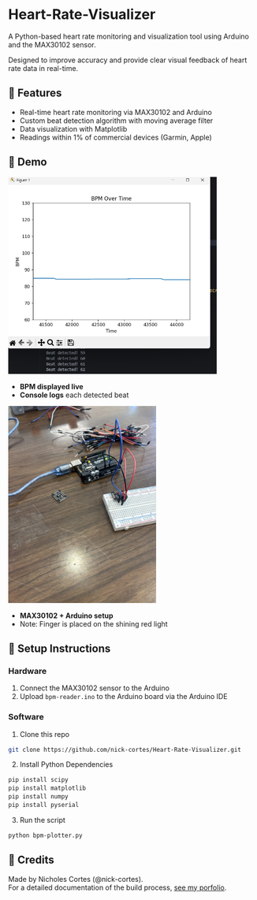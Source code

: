 # Heart-Rate-Visualizer

A Python-based heart rate monitoring and visualization tool using Arduino and the MAX30102 sensor.

Designed to improve accuracy and provide clear visual feedback of heart rate data in real-time.

## 🚀 Features
- Real-time heart rate monitoring via MAX30102 and Arduino
- Custom beat detection algorithm with moving average filter
- Data visualization with Matplotlib
- Readings within 1% of commercial devices (Garmin, Apple)
  

## 📸 Demo

<img src="assets/hr-data-4.png" height="400"/>

- **BPM displayed live**
- **Console logs** each detected beat

<img src="assets/device-img-1.jpeg" height="400"/>

- **MAX30102 + Arduino setup**
- Note: Finger is placed on the shining red light

  

## 🔧 Setup Instructions
### Hardware
1. Connect the MAX30102 sensor to the Arduino
2. Upload `bpm-reader.ino` to the Arduino board via the Arduino IDE
### Software
1. Clone this repo
```bash
git clone https://github.com/nick-cortes/Heart-Rate-Visualizer.git
```
2. Install Python Dependencies
```bash
pip install scipy
pip install matplotlib
pip install numpy
pip install pyserial
```
3. Run the script
```bash
python bpm-plotter.py
```

## 🤝 Credits

Made by Nicholes Cortes (@nick-cortes).  
For a detailed documentation of the build process, [see my porfolio](https://nick-cortes.github.io/portfolio.html).